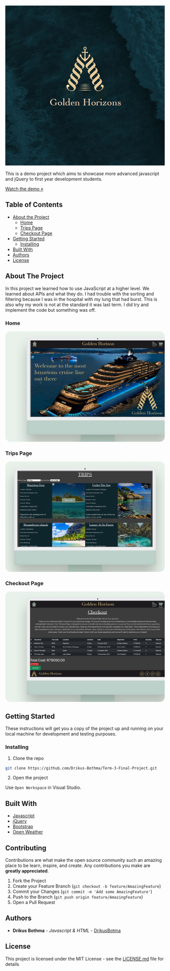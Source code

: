 
![Golden Horizon](/assets/Logo.JPG)

This is a demo project which aims to showcase more advanced javascript and jQuery to first year development students.

[Watch the demo »](https://drive.google.com/drive/folders/1HVlFuTX8YJ-y2Cf1UulzB8Twe81VeL81?usp=drive_link)

## Table of Contents

* [About the Project](#about-the-project)
   * [Home](#home)
   * [Trips Page](#trips-page)
   * [Checkout Page](#checkout-page)
* [Getting Started](#getting-started)
  * [Installing](#installing)
* [Built With](#built-with)
* [Authors](#authors)
* [License](#license)


## About The Project

In this project we learned how to use JavaScript at a higher level. We learned about APIs and what they do. I had trouble with the sorting and filtering because I was in the hospital with my lung that had burst. This is also why my work is not at the standard it was last term. I did try and implement the code but something was off. 

### Home

![Golden Horizon](/assets/readme_homepage%20copy.png)

### Trips Page

![Golden Horizon](/assets/readme_tripspage%20copy.png)

### Checkout Page

![Golden Horizon](/assets/readme_checkoutPage.png)

## Getting Started

These instructions will get you a copy of the project up and running on your local machine for development and testing purposes.

### Installing

1. Clone the repo
```sh
git clone https://github.com/Drikus-Bothma/Term-3-Final-Project.git
```
2. Open the project

Use `Open Workspace` in Visual Studio.

## Built With

* [Javascript](https://developer.mozilla.org/en-US/docs/Web/JavaScript)
* [jQuery](https://jquery.com/)
* [Bootstrap](https://getbootstrap.com/)
* [Open Weather](https://openweathermap.org/)

## Contributing

Contributions are what make the open source community such an amazing place to be learn, inspire, and create. Any contributions you make are **greatly appreciated**.

1. Fork the Project
2. Create your Feature Branch (`git checkout -b feature/AmazingFeature`)
3. Commit your Changes (`git commit -m 'Add some AmazingFeature'`)
4. Push to the Branch (`git push origin feature/AmazingFeature`)
5. Open a Pull Request

## Authors

* **Drikus Bothma** - *Javascript & HTML* - [DrikusBotma](https://github.com/Drikus-Bothma)


## License

This project is licensed under the MIT License - see the [LICENSE.md](LICENSE.md) file for details


